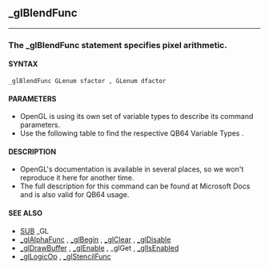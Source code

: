 ## _glBlendFunc
---

### The _glBlendFunc statement specifies pixel arithmetic.

#### SYNTAX

`_glBlendFunc GLenum sfactor , GLenum dfactor`

#### PARAMETERS
* OpenGL is using its own set of variable types to describe its command parameters.
* Use the following table to find the respective QB64 Variable Types .


#### DESCRIPTION
* OpenGL's documentation is available in several places, so we won't reproduce it here for another time.
* The full description for this command can be found at Microsoft Docs and is also valid for QB64 usage.


#### SEE ALSO
* [SUB](./SUB.md) _GL
* [_glAlphaFunc](./_glAlphaFunc.md) , [_glBegin](./_glBegin.md) , [_glClear](./_glClear.md) , [_glDisable](./_glDisable.md)
* [_glDrawBuffer](./_glDrawBuffer.md) , [_glEnable](./_glEnable.md) , _glGet , [_glIsEnabled](./_glIsEnabled.md)
* [_glLogicOp](./_glLogicOp.md) , [_glStencilFunc](./_glStencilFunc.md)
